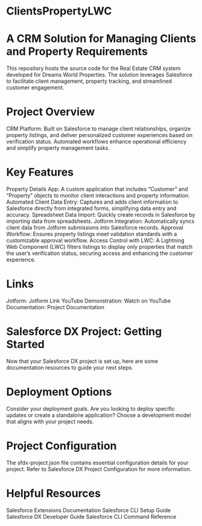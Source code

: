# ClientsPropertyLWC
# A CRM Solution for Managing Clients and Property Requirements
This repository hosts the source code for the Real Estate CRM system developed for Dreams World Properties. The solution leverages Salesforce to facilitate client management, property tracking, and streamlined customer engagement.

# Project Overview
CRM Platform: Built on Salesforce to manage client relationships, organize property listings, and deliver personalized customer experiences based on verification status. Automated workflows enhance operational efficiency and simplify property management tasks.
# Key Features
Property Details App: A custom application that includes “Customer” and “Property” objects to monitor client interactions and property information.
Automated Client Data Entry: Captures and adds client information to Salesforce directly from integrated forms, simplifying data entry and accuracy.
Spreadsheet Data Import: Quickly create records in Salesforce by importing data from spreadsheets.
Jotform Integration: Automatically syncs client data from Jotform submissions into Salesforce records.
Approval Workflow: Ensures property listings meet validation standards with a customizable approval workflow.
Access Control with LWC: A Lightning Web Component (LWC) filters listings to display only properties that match the user’s verification status, securing access and enhancing the customer experience.
# Links
Jotform: Jotform Link
YouTube Demonstration: Watch on YouTube
Documentation: Project Documentation
# Salesforce DX Project: Getting Started
Now that your Salesforce DX project is set up, here are some documentation resources to guide your next steps.

# Deployment Options
Consider your deployment goals. Are you looking to deploy specific updates or create a standalone application? Choose a development model that aligns with your project needs.

# Project Configuration
The sfdx-project.json file contains essential configuration details for your project. Refer to Salesforce DX Project Configuration for more information.

# Helpful Resources
Salesforce Extensions Documentation
Salesforce CLI Setup Guide
Salesforce DX Developer Guide
Salesforce CLI Command Reference
